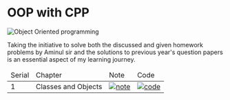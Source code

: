 # OOP with CPP


![Object Oriented programming](https://github.com/ahsanulhoqueabir/OOP_with_CPP/assets/113261318/43849751-2c62-4b97-ae3b-e3c796ecd451)

Taking the initiative to solve both the discussed and given homework problems by Aminul sir and the solutions to previous year's question papers is an essential aspect of my learning journey.

<div >
<table>
  <thead>
    <td>Serial</td>
    <td>Chapter</td>
    <td>Note</td>
    <td>Code</td>
  </thead>
  <tbody>
    <tr>
      <td>1</td>
      <td>Classes and Objects</td>
      <td>
        <a href="https://github.com/ahsanulhoqueabir/OOP_with_CPP/blob/main/Chapter%205%20-%20Classes%20and%20Objects/Class_and_Objects.md">
          <img src="https://github.com/ahsanulhoqueabir/OOP_with_CPP/assets/113261318/a3dbca2e-a1df-411b-ae72-18df898146c8" alt="note">
        </a>
      </td>
      <td>
        <a href="https://github.com/ahsanulhoqueabir/OOP_with_CPP/tree/main/Chapter%205%20-%20Classes%20and%20Objects">
          <img src="https://github.com/ahsanulhoqueabir/OOP_with_CPP/assets/113261318/e94524cd-7e06-48c5-9539-fdbe3c21bbc2" alt="code">
        </a>
      </td>
    </tr>
  </tbody>
</table>
</div>